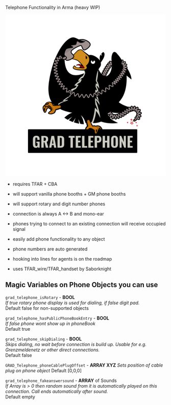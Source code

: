 Telephone Functionality in Arma (heavy WIP)

![](logo_telephone_adler.png)

* requires TFAR + CBA
* will support vanilla phone booths + GM phone booths
* will support rotary and digit number phones
* connection is always A <-> B and mono-ear
* phones trying to connect to an existing connection will receive occupied signal
* easily add phone functionality to any object
* phone numbers are auto generated
* hooking into lines for agents is on the roadmap


* uses TFAR_wire/TFAR_handset by Saborknight


## Magic Variables on Phone Objects you can use

`grad_telephone_isRotary` - **BOOL**  
_If true rotary phone display is used for dialing, if false digit pad._  
Default false for non-supported objects  


`grad_telephone_hasPublicPhoneBookEntry` - **BOOL**  
_If false phone wont show up in phoneBook_  
Default true  


`grad_telephone_skipDialing` - **BOOL**  
_Skips dialing, no wait before connection is build up. Usable for e.g. Grenzmeldenetz or other direct connections._  
Default false  

`GRAD_Telephone_phoneCablePlugOffset` - **ARRAY XYZ**
_Sets position of cable plug on phone object_
Default [0,0,0]


`grad_telephone_fakeanswersound` - **ARRAY** of Sounds  
_If Array is > 0 then random sound from it is automatically played on this connection. Call ends automatically after sound._  
Default empty
